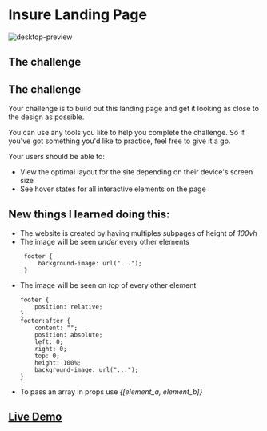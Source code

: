 # Insure Landing Page
![desktop-preview](https://user-images.githubusercontent.com/29714385/94993409-82f28880-0599-11eb-8981-92af7b814022.jpg)


## The challenge

## The challenge

Your challenge is to build out this landing page and get it looking as close to the design as possible.

You can use any tools you like to help you complete the challenge. So if you've got something you'd like to practice, feel free to give it a go.

Your users should be able to:

- View the optimal layout for the site depending on their device's screen size
- See hover states for all interactive elements on the page

## New things I learned doing this:
* The website is created by having multiples subpages of height of *100vh*
* The image will be seen *under* every other elements 
   ```
    footer {
        background-image: url("...");
    }
    ```
 * The image will be seen on *top* of every other element 
    ```
    footer {
        position: relative;
    }
    footer:after {
        content: "";
        position: absolute;
        left: 0;
        right: 0;
        top: 0;
        height: 100%;
        background-image: url("...");
    }
    ```
 * To pass an array in props use *{[element_a, element_b]}*

## [Live Demo](https://insure-landing-page.web.app/)
